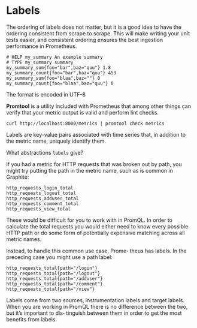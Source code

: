 # Labels

The ordering of labels does not matter, but it is a good idea to have the ordering consistent from scrape to scrape. This will make writing your unit tests easier, and consistent ordering ensures the best ingestion performance in Prometheus.

```
# HELP my_summary An example summary
# TYPE my_summary summary
my_summary_sum{foo="bar",baz="quu"} 1.8
my_summary_count{foo="bar",baz="quu"} 453
my_summary_sum{foo="blaa",baz=""} 0
my_summary_count{foo="blaa",baz="quu"} 0
```

The format is encoded in UTF-8

**Promtool** is a utility included with Prometheus that among other things can verify that your metric output is valid and perform lint checks.

`curl http://localhost:8000/metrics | promtool check metrics`

Labels are key-value pairs associated with time series that, in addition to the metric name, uniquely identify them.

What abstractions `labels` give? 

If you had a metric for HTTP requests that was broken out by path, you might try putting the path in the metric name, such as is common in Graphite:

```
http_requests_login_total 
http_requests_logout_total
http_requests_adduser_total 
http_requests_comment_total 
http_requests_view_total
```

These would be difficult for you to work with in PromQL. In order to calculate the total requests you would either need to know every possible HTTP path or do some form of potentially expensive matching across all metric names.

Instead, to handle this common use case, Prome‐ theus has labels. In the preceding case you might use a path label:

```
http_requests_total{path="/login"} 
http_requests_total{path="/logout"} 
http_requests_total{path="/adduser"}
http_requests_total{path="/comment"} 
http_requests_total{path="/view"}
```

Labels come from two sources, instrumentation labels and target labels. When you are working in PromQL there is no difference between the two, but it’s important to dis‐ tinguish between them in order to get the most benefits from labels.
